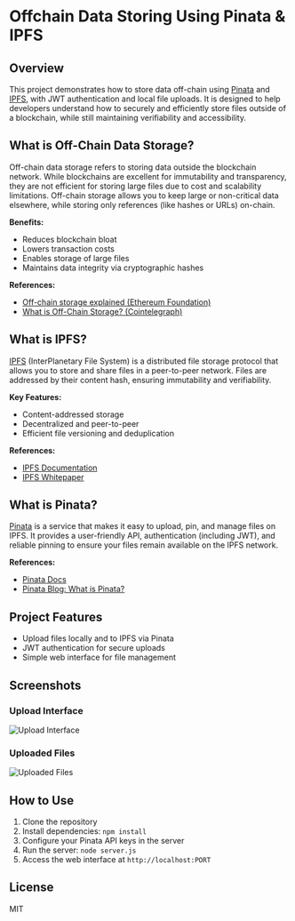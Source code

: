 # Offchain Data Storing Using Pinata & IPFS

## Overview
This project demonstrates how to store data off-chain using [Pinata](https://www.pinata.cloud/) and [IPFS](https://ipfs.tech/), with JWT authentication and local file uploads. It is designed to help developers understand how to securely and efficiently store files outside of a blockchain, while still maintaining verifiability and accessibility.

## What is Off-Chain Data Storage?
Off-chain data storage refers to storing data outside the blockchain network. While blockchains are excellent for immutability and transparency, they are not efficient for storing large files due to cost and scalability limitations. Off-chain storage allows you to keep large or non-critical data elsewhere, while storing only references (like hashes or URLs) on-chain.

**Benefits:**
- Reduces blockchain bloat
- Lowers transaction costs
- Enables storage of large files
- Maintains data integrity via cryptographic hashes

**References:**
- [Off-chain storage explained (Ethereum Foundation)](https://ethereum.org/en/developers/docs/data-storage/)
- [What is Off-Chain Storage? (Cointelegraph)](https://cointelegraph.com/learn/what-is-off-chain-storage)

## What is IPFS?
[IPFS](https://ipfs.tech/) (InterPlanetary File System) is a distributed file storage protocol that allows you to store and share files in a peer-to-peer network. Files are addressed by their content hash, ensuring immutability and verifiability.

**Key Features:**
- Content-addressed storage
- Decentralized and peer-to-peer
- Efficient file versioning and deduplication

**References:**
- [IPFS Documentation](https://docs.ipfs.tech/)
- [IPFS Whitepaper](https://ipfs.tech/ipfs-white-paper/)

## What is Pinata?
[Pinata](https://www.pinata.cloud/) is a service that makes it easy to upload, pin, and manage files on IPFS. It provides a user-friendly API, authentication (including JWT), and reliable pinning to ensure your files remain available on the IPFS network.

**References:**
- [Pinata Docs](https://docs.pinata.cloud/)
- [Pinata Blog: What is Pinata?](https://blog.pinata.cloud/what-is-pinata)

## Project Features
- Upload files locally and to IPFS via Pinata
- JWT authentication for secure uploads
- Simple web interface for file management

## Screenshots

### Upload Interface
![Upload Interface](asset/image1.png)

### Uploaded Files
![Uploaded Files](asset/image2.png)

## How to Use
1. Clone the repository
2. Install dependencies: `npm install`
3. Configure your Pinata API keys in the server
4. Run the server: `node server.js`
5. Access the web interface at `http://localhost:PORT`

## License
MIT
